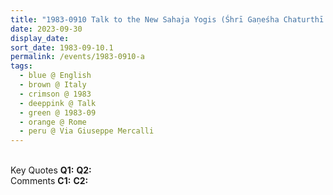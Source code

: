 ```yaml
---
title: "1983-0910 Talk to the New Sahaja Yogis (Śhrī Gaṇeśha Chaturthī Day), Apartment of Ruth Lederberger, Via Giuseppe Mercalli, 46, Rome, Italy"
date: 2023-09-30
display_date: 
sort_date: 1983-09-10.1
permalink: /events/1983-0910-a
tags:
  - blue @ English
  - brown @ Italy
  - crimson @ 1983
  - deeppink @ Talk
  - green @ 1983-09
  - orange @ Rome
  - peru @ Via Giuseppe Mercalli
---
```


<br>

<wave-list>
  <list-title color="DarkSeaGreen" width="55">Key Quotes</list-title>
  <list-item color="BlanchedAlmond" width="280"><b>Q1:</b> <i></i></list-item>
  <list-item color="Lavender" width="280"><b>Q2:</b> <i></i></list-item>
</wave-list>

<br>

<wave-list>
  <list-title color="DarkSeaGreen" width="55">Comments</list-title>
  <list-item color="BlanchedAlmond" width="280"><b>C1:</b> <i></i></list-item>
  <list-item color="Lavender" width="280"><b>C2:</b> <i></i></list-item>
</wave-list>
